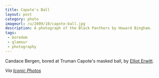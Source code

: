 ```yaml
---
title: Capote's Ball
layout: post
category: photo
imageurl: /u/2009/10/capote-ball.jpg
description: A photograph of the Black Panthers by Howard Bingham.
tags:
 - boredom
 - glamour
 - photography
---
```

Candace Bergen, bored at Truman Capote's masked ball, by [Elliot Erwitt][1].

_Via [Iconic Photos][2]_

[1]:http://www.elliotterwitt.com/lang/index.html
[2]:http://iconicphotos.wordpress.com/